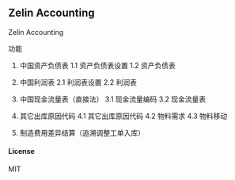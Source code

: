## Zelin Accounting

Zelin Accounting

功能
1. 中国资产负债表
1.1 资产负债表设置
1.2 资产负债表

2. 中国利润表
2.1 利润表设置
2.2 利润表

3. 中国现金流量表（直接法）
3.1 现金流量编码
3.2 现金流量表

4. 其它出库原因代码
4.1 其它出库原因代码
4.2 物料需求
4.3 物料移动

5. 制造费用差异结算（追溯调整工单入库）

#### License

MIT